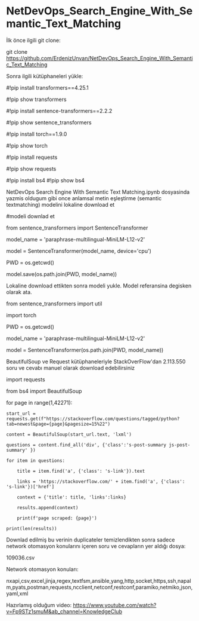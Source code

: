 # NetDevOps_Search_Engine_With_Semantic_Text_Matching

İlk önce ilgili git clone:

git clone https://github.com/ErdenizUnvan/NetDevOps_Search_Engine_With_Semantic_Text_Matching

Sonra ilgili kütüphaneleri yükle:

#!pip install transformers==4.25.1

#!pip show transformers

#!pip install sentence-transformers==2.2.2

#!pip show sentence_transformers

#!pip install torch==1.9.0

#!pip show torch

#!pip install requests

#!pip show requests

#!pip install bs4
#!pip show bs4

NetDevOps Search Engine With Semantic Text Matching.ipynb dosyasinda yazmis oldugum gibi once anlamsal metin eşleştirme (semantic textmatching) modelini lokaline download et

#modeli downlad et

from sentence_transformers import SentenceTransformer

model_name = 'paraphrase-multilingual-MiniLM-L12-v2'

model = SentenceTransformer(model_name, device='cpu')

PWD = os.getcwd()

model.save(os.path.join(PWD, model_name))

Lokaline download ettikten sonra modeli yukle. Model referansina degisken olarak ata.

from sentence_transformers import util

import torch

PWD = os.getcwd()

model_name = 'paraphrase-multilingual-MiniLM-L12-v2'

model = SentenceTransformer(os.path.join(PWD, model_name))

BeautifulSoup ve Request kütüphaneleriyle StackOverFlow'dan 2.113.550 soru ve cevabı manuel olarak download edebilirsiniz

import requests

from bs4 import BeautifulSoup

for page in range(1,42271):

    start_url = requests.get(f"https://stackoverflow.com/questions/tagged/python?tab=newest&page={page}&pagesize=15%22")
    
    content = BeautifulSoup(start_url.text, 'lxml')
    
    questions = content.find_all('div', {'class':'s-post-summary js-post-summary' })
    
    for item in questions:
    
        title = item.find('a', {'class': 's-link'}).text

        links = 'https://stackoverflow.com/' + item.find('a', {'class': 's-link'})['href']

        context = {'title': title, 'links':links}

        results.append(context)

        print(f'page scraped: {page}')
    
    print(len(results))
    
    
Downlad edilmiş bu verinin duplicateler temizlendikten sonra sadece network otomasyon konularını içeren soru ve cevapların yer aldığı dosya: 

109036.csv

Network otomasyon konuları: 

nxapi,csv,excel,jinja,regex,textfsm,ansible,yang,http,socket,https,ssh,napalm,pyats,postman,requests,ncclient,netconf,restconf,paramiko,netmiko,json,yaml,xml

Hazırlamış olduğum video: https://www.youtube.com/watch?v=Fp9STz1smuM&ab_channel=KnowledgeClub
